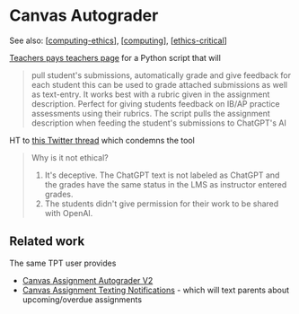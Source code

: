 <!--
 Copyright (C) 2023 David Jones
 
 This file is part of memex.
 
 memex is free software: you can redistribute it and/or modify
 it under the terms of the GNU General Public License as published by
 the Free Software Foundation, either version 3 of the License, or
 (at your option) any later version.
 
 memex is distributed in the hope that it will be useful,
 but WITHOUT ANY WARRANTY; without even the implied warranty of
 MERCHANTABILITY or FITNESS FOR A PARTICULAR PURPOSE.  See the
 GNU General Public License for more details.
 
 You should have received a copy of the GNU General Public License
 along with memex.  If not, see <http://www.gnu.org/licenses/>.
-->

# Canvas Autograder  

See also: [[computing-ethics]], [[computing]], [[ethics-critical]]

[Teachers pays teachers page](https://www.teacherspayteachers.com/Product/Canvas-to-ChatGPT-Autograder-9325328?st=7cab7def3d32905b16aaa75e4654b33e) for a Python script that will 

> pull student's submissions, automatically grade and give feedback for each student
> this can be used to grade attached submissions as well as text-entry. It works best with a rubric given in the assignment description. Perfect for giving students feedback on IB/AP practice assessments using their rubrics. The script pulls the assignment description when feeding the student's submissions to ChatGPT's AI

HT to [this Twitter thread](https://twitter.com/EnglishOER/status/1661765302638764034) which condemns the tool 

> Why is it not ethical? 
> 1. It's deceptive. The ChatGPT text is not labeled as ChatGPT and the grades have the same status in the LMS as instructor entered grades. 
> 2. The students didn't give permission for their work to be shared with OpenAI.

## Related work 

The same TPT user provides

- [Canvas Assignment Autograder V2](https://www.teacherspayteachers.com/Product/Canvas-Assignment-Autograder-V2-9401265)
- [Canvas Assignment Texting Notifications](https://www.teacherspayteachers.com/Product/Canvas-Assignment-Texting-Notifications-9496630) - which will text parents about upcoming/overdue assignments

[//begin]: # "Autogenerated link references for markdown compatibility"
[computing-ethics]: computing-ethics "computing-ethics"
[computing]: computing "Computing"
[ethics-critical]: ../ethics-critical/ethics-critical "Ethical and Critical considerations"
[//end]: # "Autogenerated link references"